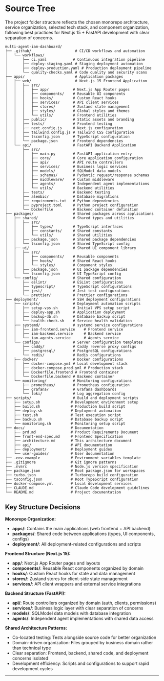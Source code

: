 # Source Tree

The project folder structure reflects the chosen monorepo architecture, service organization, selected tech stack, and component organization, following best practices for Next.js 15 + FastAPI development with clear separation of concerns.

```plaintext
multi-agent-iam-dashboard/
├── .github/                    # CI/CD workflows and automation
│   └── workflows/
│       ├── ci.yaml            # Continuous integration pipeline
│       ├── deploy-staging.yaml # Staging deployment automation
│       ├── deploy-production.yaml # Production deployment pipeline
│       └── quality-checks.yaml # Code quality and security scans
├── apps/                       # Application packages
│   ├── web/                    # Next.js 15 Frontend Application
│   │   ├── src/
│   │   │   ├── app/           # Next.js App Router pages
│   │   │   ├── components/    # Reusable UI components
│   │   │   ├── hooks/         # Custom React hooks
│   │   │   ├── services/      # API client services
│   │   │   ├── stores/        # Zustand state management
│   │   │   ├── styles/        # Global styles and themes
│   │   │   └── utils/         # Frontend utilities
│   │   ├── public/            # Static assets and branding
│   │   ├── tests/             # Frontend testing
│   │   ├── next.config.js     # Next.js configuration
│   │   ├── tailwind.config.js # Tailwind CSS configuration
│   │   ├── tsconfig.json      # TypeScript configuration
│   │   └── package.json       # Frontend dependencies
│   └── api/                   # FastAPI Backend Application
│       ├── src/
│       │   ├── main.py        # FastAPI application entry
│       │   ├── core/          # Core application configuration
│       │   ├── api/           # API route controllers
│       │   ├── services/      # Business logic services
│       │   ├── models/        # SQLModel data models
│       │   ├── schemas/       # Pydantic request/response schemas
│       │   ├── middleware/    # Custom middleware
│       │   ├── agents/        # Independent agent implementations
│       │   └── utils/         # Backend utilities
│       ├── tests/             # Backend testing
│       ├── alembic/           # Database migrations
│       ├── requirements.txt   # Python dependencies
│       ├── pyproject.toml     # Python project configuration
│       └── Dockerfile         # Backend container definition
├── packages/                  # Shared packages across applications
│   ├── shared/                # Shared types and utilities
│   │   ├── src/
│   │   │   ├── types/         # TypeScript interfaces
│   │   │   ├── constants/     # Shared constants
│   │   │   └── utils/         # Shared utilities
│   │   ├── package.json       # Shared package dependencies
│   │   └── tsconfig.json      # Shared TypeScript config
│   ├── ui/                    # Shared UI component library
│   │   ├── src/
│   │   │   ├── components/    # Reusable components
│   │   │   ├── hooks/         # Shared React hooks
│   │   │   └── styles/        # Component styles
│   │   ├── package.json       # UI package dependencies
│   │   └── tsconfig.json      # UI TypeScript config
│   └── config/                # Shared configuration
│       ├── eslint/            # ESLint configurations
│       ├── typescript/        # TypeScript configurations
│       ├── jest/              # Jest test configurations
│       └── prettier/          # Prettier configurations
├── deployment/                # SSH deployment configurations
│   ├── scripts/               # Deployment automation scripts
│   │   ├── setup-vps.sh       # Initial VPS setup script
│   │   ├── deploy-app.sh      # Application deployment
│   │   ├── backup-db.sh       # Database backup script
│   │   └── health-check.sh    # Service health validation
│   ├── systemd/               # systemd service configurations
│   │   ├── iam-frontend.service    # Frontend service
│   │   ├── iam-backend.service     # Backend service
│   │   └── iam-agents.service      # Agents service
│   └── configs/               # Server configuration templates
│       ├── caddy/             # Caddy reverse proxy configs
│       ├── postgresql/        # PostgreSQL configurations
│       └── redis/             # Redis configurations
│   ├── docker/                # Docker configurations
│   │   ├── docker-compose.yml # Local development stack
│   │   ├── docker-compose.prod.yml # Production stack
│   │   ├── Dockerfile.frontend # Frontend container
│   │   └── Dockerfile.backend # Backend container
│   └── monitoring/            # Monitoring configurations
│       ├── prometheus/        # Prometheus configuration
│       ├── grafana/           # Grafana dashboards
│       └── loki/              # Log aggregation config
├── scripts/                   # Build and deployment scripts
│   ├── setup.sh              # Development environment setup
│   ├── build.sh              # Production build script
│   ├── deploy.sh             # Deployment automation
│   ├── test.sh               # Test execution script
│   ├── backup.sh             # Database backup script
│   └── monitoring.sh         # Monitoring setup script
├── docs/                     # Documentation
│   ├── prd.md                # Product Requirements Document
│   ├── front-end-spec.md     # Frontend Specification
│   ├── architecture.md       # This architecture document
│   ├── api/                  # API documentation
│   ├── deployment/           # Deployment guides
│   └── user-guides/          # User documentation
├── .env.example              # Environment variables template
├── .gitignore                # Git ignore patterns
├── .nvmrc                    # Node.js version specification
├── package.json              # Root package.json for workspaces
├── turbo.json                # Turborepo build configuration
├── tsconfig.json             # Root TypeScript configuration
├── docker-compose.yml        # Local development services
├── CLAUDE.md                 # Claude Code development guidelines
└── README.md                 # Project documentation
```

## Key Structure Decisions

**Monorepo Organization:**
- **apps/**: Contains the main applications (web frontend + API backend)
- **packages/**: Shared code between applications (types, UI components, configs)
- **deployment/**: All deployment-related configurations and scripts

**Frontend Structure (Next.js 15):**
- **app/**: Next.js App Router pages and layouts
- **components/**: Reusable React components organized by domain
- **hooks/**: Custom React hooks for state and data management
- **stores/**: Zustand stores for client-side state management
- **services/**: API client wrappers and external service integrations

**Backend Structure (FastAPI):**
- **api/**: Route controllers organized by domain (auth, clients, permissions)
- **services/**: Business logic layer with clear separation of concerns
- **models/**: SQLModel data models with database integration
- **agents/**: Independent agent implementations with shared data access

**Shared Architecture Patterns:**
- Co-located testing: Tests alongside source code for better organization
- Domain-driven organization: Files grouped by business domain rather than technical type
- Clear separation: Frontend, backend, shared code, and deployment concerns isolated
- Development efficiency: Scripts and configurations to support rapid development cycles

---